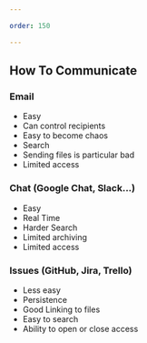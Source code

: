 ```yaml
---

order: 150

---
```


<h2>How To Communicate</h2>

<div>
    <div class="small three-col left fragment">
        <h3>Email</h3>
        <ul>
          <li>Easy</li>
          <li>Can control recipients</li>
          <li>Easy to become chaos</li>
          <li>Search</li>
          <li>Sending files is particular bad</li>
          <li>Limited access</li>
        </ul>
    </div>
    <div class="small three-col middle fragment">
        <h3>Chat (Google Chat, Slack...)</h3>
        <ul>
          <li>Easy</li>
          <li>Real Time</li>
          <li>Harder Search</li>
          <li>Limited archiving</li>
          <li>Limited access</li>
        </ul>
    </div>
    <div class="small three-col right fragment">
        <h3>Issues (GitHub, Jira, Trello)</h3>
        <ul>
            <li>Less easy</li>
            <li>Persistence</li>
            <li>Good Linking to files</li>
            <li>Easy to search</li>
            <li>Ability to open or close access</li>
        </ul>
    </div>
</div>
    








